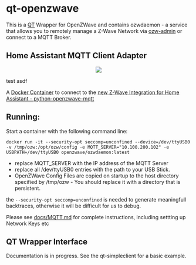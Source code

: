 # qt-openzwave
This is a [QT](https://www.qt.io) Wrapper for OpenZWave and contains ozwdaemon - a service that allows you to remotely manage a Z-Wave Network via [ozw-admin](https://github.com/OpenZWave/ozw-admin) or connect to a MQTT Broker.

## Home Assistant MQTT Client Adapter

<p align="center">
    <a href="http://bamboo.my-ho.st/bamboo/browse/OZW-OO/" alt="Build Status">
        <img src="http://bamboo.my-ho.st/bamboo/plugins/servlet/wittified/build-status/OZW-OO">
    </a>
</p>
test
  asdf

A [Docker Container](https://hub.docker.com/r/openzwave/ozwdaemon) to connect to the [new Z-Wave Integration for Home Assistant - python-openzwave-mqtt](https://github.com/cgarwood/python-openzwave-mqtt)

Running:
-------------
Start a container with the following command line:

```docker run -it --security-opt seccomp=unconfined --device=/dev/ttyUSB0 -v /tmp/ozw:/opt/ozw/config -e MQTT_SERVER="10.100.200.102" -e USBPATH=/dev/ttyUSB0 openzwave/ozwdaemon:latest```

* replace MQTT_SERVER with the IP address of the MQTT Server 
* replace all /dev/ttyUSB0 entries with the path to your USB Stick.
* OpenZWave Config Files are copied on startup to the host directory specified by /tmp/ozw - You should replace it with a directory that is persistent. 

the `--security-opt seccomp=unconfined` is needed to generate meaningfull
backtraces, otherwise it will be difficult for us to debug.

Please see [docs/MQTT.md](docs/MQTT.md) for complete instructions, including settting up Network Keys etc

## QT Wrapper Interface

Documentation is in progress. See the qt-simpleclient for a basic example. 
